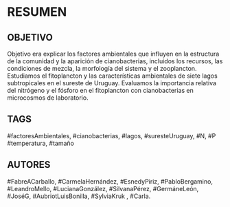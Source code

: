  # RESUMEN 
## OBJETIVO
 Objetivo era explicar los factores ambientales que influyen en la estructura de la comunidad y la aparición de cianobacterias, incluidos los recursos, las condiciones de mezcla, la morfología del sistema y el zooplancton. Estudiamos el fitoplancton y las características ambientales de siete lagos subtropicales en el sureste de Uruguay. Evaluamos la importancia relativa del nitrógeno y el fósforo en el fitoplancton con cianobacterias en microcosmos de laboratorio.

## TAGS
#factoresAmbientales, #cianobacterias, #lagos, #suresteUruguay, #N, #P #temperatura, #tamaño

## AUTORES
#FabreACarballo, #CarmelaHernández, #EsnedyPiriz, #PabloBergamino, #LeandroMello, #LucianaGonzález, #SilvanaPérez, #GermáneLeón, #JoséG, #AubriotLuisBonilla, #SylviaKruk , #Carla.